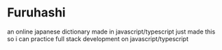 # Furuhashi
an online japanese dictionary made in javascript/typescript
just made this so i can practice full stack development on javascript/typescript
